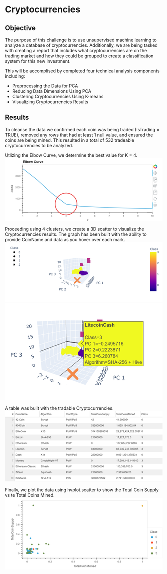 # Cryptocurrencies

## Objective

The purpose of this challenge is to use unsupervised machine learning to analyze a database of cryptocurrencies. Additionally, we are being tasked with creating a report that includes what cryptocurrencies are on the trading market and how they could be grouped to create a classification system for this new investment.

This will be accomplised by completed four technical analysis components including:
- Preprocessing the Data for PCA
- Reducing Data Dimensions Using PCA
- Clustering Cryptocurrencies Using K-means
- Visualizing Cryptocurrencies Results

## Results 

To cleanse the data we confirmed each coin was being traded (IsTrading = TRUE), removed any rows that had at least 1 null value, and ensured the coins are being mined. This resulted in a total of 532 tradeable cryptocurrencies to be analyzed.

Utlizing the Elbow Curve, we determine the best value for K = 4.
![](Images/ElbowCurve2.png)

Proceeding using 4 clusters, we create a 3D scatter to visualize the Cryptocurrencies results.  The graph has been built with the ability to provide CoinName and data as you hover over each mark.
![](Images/3DScatter.png)
![](Images/3DScatter2.png)

A table was built with the tradable Cryptocurrencies.
![](Images/Table.png)

Finally, we plot the data using hvplot.scatter to show the Total Coin Supply vs te Total Coins Mined.
![](Images/Hvplot.png)
